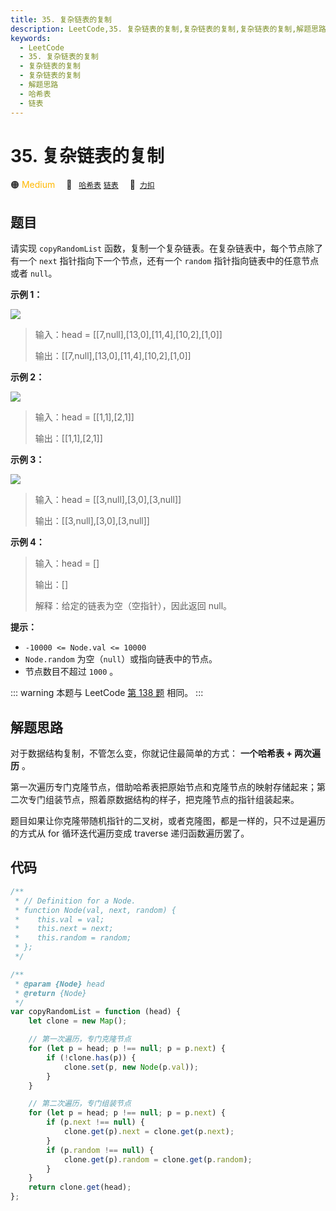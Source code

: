 ```yaml
---
title: 35. 复杂链表的复制
description: LeetCode,35. 复杂链表的复制,复杂链表的复制,复杂链表的复制,解题思路,哈希表,链表
keywords:
  - LeetCode
  - 35. 复杂链表的复制
  - 复杂链表的复制
  - 复杂链表的复制
  - 解题思路
  - 哈希表
  - 链表
---
```


# 35. 复杂链表的复制

🟠 <font color=#ffb800>Medium</font>&emsp; 🔖&ensp; [`哈希表`](/tag/hash-table.md) [`链表`](/tag/linked-list.md)&emsp; 🔗&ensp;[`力扣`](https://leetcode.cn/problems/fu-za-lian-biao-de-fu-zhi-lcof)

## 题目

请实现 `copyRandomList` 函数，复制一个复杂链表。在复杂链表中，每个节点除了有一个 `next` 指针指向下一个节点，还有一个 `random` 指针指向链表中的任意节点或者 `null`。

**示例 1：**

![](https://assets.leetcode.com/uploads/2019/12/18/e1.png)

> 输入：head = [[7,null],[13,0],[11,4],[10,2],[1,0]]
>
> 输出：[[7,null],[13,0],[11,4],[10,2],[1,0]]

**示例 2：**

![](https://assets.leetcode.com/uploads/2019/12/18/e2.png)

> 输入：head = [[1,1],[2,1]]
>
> 输出：[[1,1],[2,1]]

**示例 3：**

**![](https://assets.leetcode.com/uploads/2019/12/18/e3.png)**

> 输入：head = [[3,null],[3,0],[3,null]]
>
> 输出：[[3,null],[3,0],[3,null]]

**示例 4：**

> 输入：head = []
>
> 输出：[]
>
> 解释：给定的链表为空（空指针），因此返回 null。

**提示：**

- `-10000 <= Node.val <= 10000`
- `Node.random` 为空（`null`）或指向链表中的节点。
- 节点数目不超过 `1000` 。

::: warning
本题与 LeetCode [第 138 题](../problem/0138.md) 相同。
:::

## 解题思路

对于数据结构复制，不管怎么变，你就记住最简单的方式： **一个哈希表 + 两次遍历** 。

第一次遍历专门克隆节点，借助哈希表把原始节点和克隆节点的映射存储起来；第二次专门组装节点，照着原数据结构的样子，把克隆节点的指针组装起来。

题目如果让你克隆带随机指针的二叉树，或者克隆图，都是一样的，只不过是遍历的方式从 for 循环迭代遍历变成 traverse 递归函数遍历罢了。

## 代码

```javascript
/**
 * // Definition for a Node.
 * function Node(val, next, random) {
 *    this.val = val;
 *    this.next = next;
 *    this.random = random;
 * };
 */

/**
 * @param {Node} head
 * @return {Node}
 */
var copyRandomList = function (head) {
	let clone = new Map();

	// 第一次遍历，专门克隆节点
	for (let p = head; p !== null; p = p.next) {
		if (!clone.has(p)) {
			clone.set(p, new Node(p.val));
		}
	}

	// 第二次遍历，专门组装节点
	for (let p = head; p !== null; p = p.next) {
		if (p.next !== null) {
			clone.get(p).next = clone.get(p.next);
		}
		if (p.random !== null) {
			clone.get(p).random = clone.get(p.random);
		}
	}
	return clone.get(head);
};
```
